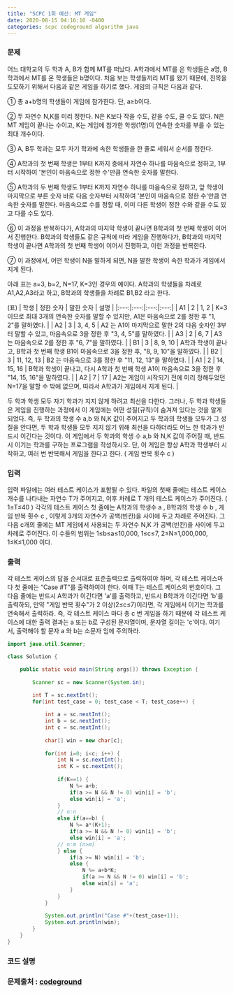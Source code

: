 ```yaml
---
title: "SCPC 1회 예선: MT 게임"
date: 2020-08-15 04:16:10 -0400
categories: scpc codeground algorithm java
---
```


### 문제
어느 대학교의 두 학과 A, B가 함께 MT를 떠났다. A학과에서 MT를 온 학생들은 a명, B학과에서 MT를 온 학생들은 b명이다.
처음 보는 학생들끼리 MT를 왔기 때문에, 친목을 도모하기 위해서 다음과 같은 게임을 하기로 했다. 게임의 규칙은 다음과 같다.

① 총 a+b명의 학생들이 게임에 참가한다. 단, a≥b이다.

② 두 자연수 N,K를 미리 정한다. N은 K보다 작을 수도, 같을 수도, 클 수도 있다.
    N은 MT 게임이 끝나는 수이고, K는 게임에 참가한 학생(1명)이 연속한 숫자를 부를 수 있는 최대 개수이다.

③ A, B두 학과는 모두 자기 학과에 속한 학생들을 한 줄로 세워서 순서를 정한다.

④ A학과의 첫 번째 학생은 1부터 K까지 중에서 자연수 하나를 마음속으로 정하고,
    1부터 시작하여 '본인이 마음속으로 정한 수'만큼 연속한 숫자를 말한다. 

⑤ A학과의 두 번째 학생도 1부터 K까지 자연수 하나를 마음속으로 정하고,
    앞 학생이 마지막으로 부른 숫자 바로 다음 숫자부터 시작하여 '본인이 마음속으로 정한 수'만큼 연속한 숫자를 말한다.
    마음속으로 수를 정할 때, 이미 다른 학생이 정한 수와 같을 수도 있고 다를 수도 있다. 

⑥ 이 과정을 반복하다가, A학과의 마지막 학생이 끝나면 B학과의 첫 번째 학생이 이어서 진행한다.
    B학과의 학생들도 같은 규칙에 따라 게임을 진행하다가,
    B학과의 마지막 학생이 끝나면 A학과의 첫 번째 학생이 이어서 진행하고, 이런 과정을 반복한다. 

⑦ 이 과정에서, 어떤 학생이 N을 말하게 되면, N을 말한 학생이 속한 학과가 게임에서 지게 된다. 

아래 표는 a=3, b=2, N=17, K=3인 경우의 예이다.
A학과의 학생들을 차례로 A1,A2,A3라고 하고, B학과의 학생들을 차례로 B1,B2 라고 한다. 

(표)
| 학생 | 정한 숫자 | 말한 숫자 | 설명 |
|:---:|:---:|:---:|:---:|
| A1 | 2 | 1, 2 | K=3이므로 최대 3개의 연속한 숫자를 말할 수 있지만, A1은 마음속으로 2를 정한 후 "1, 2"를 말하였다. |
| A2 | 3 | 3, 4, 5 | A2 는 A1이 마지막으로 말한 2의 다음 숫자인 3부터 말할 수 있고, 마음속으로 3을 정한 후 "3, 4, 5"를 말하였다. |
| A3 | 2 | 6, 7 | A3 는 마음속으로 2를 정한 후 "6, 7"을 말하였다. |
| B1 | 3 | 8, 9, 10 | A학과 학생이 끝나고, B학과 첫 번째 학생 B1이 마음속으로 3을 정한 후, "8, 9, 10"을 말하였다. |
| B2 | 3 | 11, 12, 13 | B2 는 마음속으로 3를 정한 후 "11, 12, 13"을 말하였다. |
| A1 | 2 | 14, 15, 16 | B학과 학생이 끝나고, 다시 A학과 첫 번째 학생 A1이 마음속으로 3을 정한 후 "14, 15, 16"을 말하였다. |
| A2 | 7 | 17 | A2는 게임이 시작되기 전에 미리 정해두었던 N=17을 말할 수 밖에 없으며, 따라서 A학과가 게임에서 지게 된다. |

두 학과 학생 모두 자기 학과가 지지 않게 하려고 최선을 다한다.
그러나, 두 학과 학생들은 게임을 진행하는 과정에서 이 게임에는 어떤 성질(규칙)이 숨겨져 있다는 것을 알게 되었다.
즉, 두 학과의 학생 수 a,b 와 N,K 값이 주어지고 두 학과의 학생들 모두가 그 성질을 안다면,
두 학과 학생들 모두 지지 않기 위해 최선을 다하더라도 어느 한 학과가 반드시 이긴다는 것이다.
이 게임에서 두 학과의 학생 수 a,b 와 N,K 값이 주어질 때, 반드시 이기는 학과를 구하는 프로그램을 작성하시오.
단, 이 게임은 항상 A학과 학생부터 시작하고, 여러 번 반복해서 게임을 한다고 한다. ( 게임 반복 횟수 c )


### 입력
입력 파일에는 여러 테스트 케이스가 포함될 수 있다.
파일의 첫째 줄에는 테스트 케이스 개수를 나타내는 자연수 T가 주어지고,
이후 차례로 T 개의 테스트 케이스가 주어진다. ( 1≤T≤40 )
각각의 테스트 케이스 첫 줄에는 A학과의 학생수 a , B학과의 학생 수 b , 게임 반복 횟수 c ,
이렇게 3개의 자연수가 공백(빈칸)을 사이에 두고 차례로 주어진다.
그 다음 c개의 줄에는 MT 게임에서 사용되는 두 자연수  N,K 가 공백(빈칸)을 사이에 두고 차례로 주어진다.
이 수들의 범위는  1≤b≤a≤10,000,   1≤c≤7,   2≤N≤1,000,000,   1≤K≤1,000 이다.

### 출력
각 테스트 케이스의 답을 순서대로 표준출력으로 출력하여야 하며,
각 테스트 케이스마다 첫 줄에는 “Case #T”를 출력하여야 한다. 이때 T는 테스트 케이스의 번호이다.
그 다음 줄에는 반드시 A학과가 이긴다면 'a'를 출력하고, 반드시 B학과가 이긴다면 'b'를 출력하되,
만약 "게임 반복 횟수"가 2 이상(2≤c≤7)이라면, 각 게임에서 이기는 학과를 연속해서 출력하라.
즉, 각 테스트 케이스 마다 총 c 번 게임을 하기 때문에 각 테스트 케이스에 대한 출력 결과는 a 또는 b로 구성된 문자열이며,
문자열 길이는 'c'이다. 여기서, 출력해야 할 문자 a 와 b는 소문자 임에 주의하라.

```java
import java.util.Scanner;

class Solution {

	public static void main(String args[]) throws Exception	{
		
		Scanner sc = new Scanner(System.in);

		int T = sc.nextInt();
		for(int test_case = 0; test_case < T; test_case++) {
			
			int a = sc.nextInt();
			int b = sc.nextInt();
			int c = sc.nextInt();
			
			char[] win = new char[c];
			
			for(int i=0; i<c; i++) {
				int N = sc.nextInt();
				int K = sc.nextInt();
				
				if(K==1) {
					N %= a+b;
					if(a >= N && N != 0) win[i] = 'b';
					else win[i] = 'a';
				}
				// n:n
				else if(a==b) {
					N %= a*(K+1);
					if(a >= N && N != 0) win[i] = 'b';
					else win[i] = 'a';
				// n:m (n>m)
				} else {
					if(a >= N) win[i] = 'b';
					else {
						N %= a+b*K;
						if(a >= N && N != 0) win[i] = 'b';
						else win[i] = 'a';
					}
				}
			}
			
			System.out.println("Case #"+(test_case+1));
			System.out.println(win);
		}
	}
}
```

### 코드 설명


### 문제출처 : [codeground]

[codeground]: https://www.codeground.org
